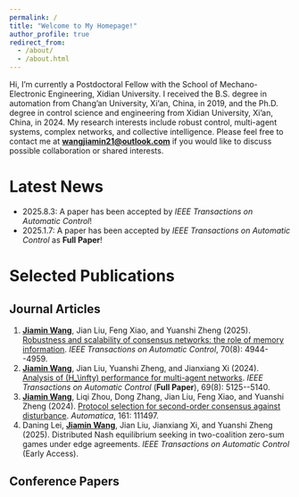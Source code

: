 ```yaml
---
permalink: /
title: "Welcome to My Homepage!"
author_profile: true
redirect_from: 
  - /about/
  - /about.html
---
```


Hi, I’m currently a Postdoctoral Fellow with the School of Mechano-Electronic Engineering, Xidian University. I received the B.S. degree in automation from Chang’an University, Xi’an, China, in 2019, and the Ph.D. degree in control science and engineering from Xidian University, Xi’an, China, in 2024. My research interests include robust control, multi-agent systems, complex networks, and collective intelligence. Please feel free to contact me at **wangjiamin21@outlook.com** if you would like to discuss possible collaboration or shared interests.

Latest News
======
* 2025.8.3: A paper has been accepted by *IEEE Transactions on Automatic Control*!
* 2025.1.7: A paper has been accepted by *IEEE Transactions on Automatic Control* as **Full Paper**!

Selected Publications
======

Journal Articles
------
1. **<u>Jiamin Wang</u>**, Jian Liu, Feng Xiao, and Yuanshi Zheng (2025). [Robustness and scalability of consensus networks: the role of memory information](https://doi.org/10.1109/TAC.2025.3530855). *IEEE Transactions on Automatic Control*, 70(8): 4944--4959.
2. **<u>Jiamin Wang</u>**, Jian Liu, Yuanshi Zheng, and Jianxiang Xi (2024). [Analysis of \(H_\infty\) performance for multi-agent networks](https://doi.org/10.1109/TAC.2023.3342060). *IEEE Transactions on Automatic Control* (**Full Paper**), 69(8): 5125--5140.
3. **<u>Jiamin Wang</u>**, Liqi Zhou, Dong Zhang, Jian Liu, Feng Xiao, and Yuanshi Zheng (2024). [Protocol selection for second-order consensus against disturbance](https://doi.org/10.1016/j.automatica.2023.111497). *Automatica*, 161: 111497.
4. Daning Lei, **<u>Jiamin Wang</u>**, Jian Liu, Jianxiang Xi, and Yuanshi Zheng (2025). Distributed Nash equilibrium seeking in two-coalition zero-sum games under edge agreements. *IEEE Transactions on Automatic Control* (Early Access).

Conference Papers
------
